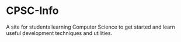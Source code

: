 # CPSC-Info
A site for students learning Computer Science to get started and learn useful development techniques and utilities.
